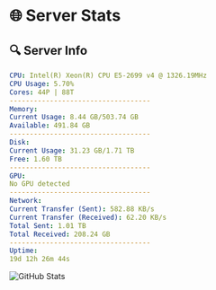 # 🌐 Server Stats
## 🔍 Server Info
```yaml
CPU: Intel(R) Xeon(R) CPU E5-2699 v4 @ 1326.19MHz
CPU Usage: 5.70%
Cores: 44P | 88T
-----------------------------------
Memory:
Current Usage: 8.44 GB/503.74 GB
Available: 491.84 GB
-----------------------------------
Disk:
Current Usage: 31.23 GB/1.71 TB
Free: 1.60 TB
-----------------------------------
GPU:
No GPU detected
-----------------------------------
Network:
Current Transfer (Sent): 582.88 KB/s
Current Transfer (Received): 62.20 KB/s
Total Sent: 1.01 TB
Total Received: 208.24 GB
-----------------------------------
Uptime:
19d 12h 26m 44s
```
![GitHub Stats](https://img.shields.io/badge/Updated-2025-05-09_05:35:32-blue)